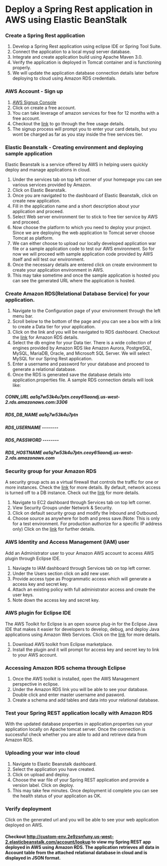 # Deploy a Spring Rest application in AWS using Elastic BeanStalk

### Create a Spring Rest application
1. Develop a Spring Rest application using eclipse IDE or Spring Tool Suite.
2. Connect the application to a local mysql server database.
3. Integrate and create application build using Apache Maven 3.0.
4. Verify the application is deployed in Tomcat container and is functioning properly.
5. We will update the application database connection details later before deploying to cloud using Amazon RDS credentials.

### AWS Account - Sign up
1. [AWS Signup Console](https://aws.amazon.com/console)
2. Click on create a free account. 
3. You can take leverage of amazon services for free for 12 months with a free account.
4. Checkout the [link](https://aws.amazon.com/free/) to go through the free usage details.
5. The signup process will prompt you to enter your card details, but you wont be charged as far as you stay inside the free services tier.

### Elastic Beanstalk - Creating environment and deploying sample application
Elastic Beanstalk is a service offered by AWS in helping users quickly deploy and manage applications in cloud.

1. Under the services tab on top left corner of your homepage you can see various services provided by Amazon.
2. Click on Elastic Beanstalk.
3. Once you are navigated to the dashboard of Elastic Beanstalk, click on create new application.
4. Fill in the application name and a short description about your application and proceed.
5. Select Web server environment tier to stick to free tier service by AWS and proceed.
6. Now choose the platform to which you need to deploy your project. Since we are deploying the web application to Tomcat server choose Tomcat as platform.
7. We can either choose to upload our locally developed application war file or a sample application code to test our AWS environment. So for now we will proceed with sample application code provided by AWS itself and will test our environment.
8. Once the necessary details are entered click on create environment to create your application environment in AWS.
9. This may take sometime and once the sample application is hosted you can see the generated URL where the application is hosted.

### Create Amazon RDS(Relational Database Service) for your application.
1. Navigate to the Configuration page of your environment through the left menu bar.
2. Scroll below to the bottom of the page and you can see a box with a link to create a Data tier for your application.
3. Click on the link and you will be navigated to RDS dashboard. Checkout the [link](https://aws.amazon.com/rds/) for Amazon RDS details.
4. Select the db engine for your Data tier. There is a wide collection of engines provided by Amazon RDS like Amazon Aurora, PostgreSQL, MySQL, MariaDB, Oracle, and Microsoft SQL Server. We will select MySQL for our Spring Rest application.
5. Enter a username and password for your database and proceed to generate a relational database.
6. Once the RDS is generated save the database details into application.properties file.
A sample RDS connection details will look like:

##### CONN_URL    *aa1q7w53k4u7ptn.ceoy61iaondj.us-west-2.rds.amazonaws.com:3306*
##### RDS_DB_NAME *aa1q7w53k4u7ptn*
##### RDS_USERNAME --------
##### RDS_PASSWORD --------
##### RDS_HOSTNAME *aa1q7w53k4u7ptn.ceoy61iaondj.us-west-2.rds.amazonaws.com*

### Security group for your Amazon RDS
A security group acts as a virtual firewall that controls the traffic for one or more instances. Check the [link](http://docs.aws.amazon.com/AWSEC2/latest/UserGuide/using-network-security.html) for more details. By default, network access is turned off to a DB instance. Check out the [link](http://docs.aws.amazon.com/AmazonRDS/latest/UserGuide/Overview.RDSSecurityGroups.html) for more details.

1. Navigate to EC2 dashboard through Services tab on top left corner.
2. View Security Groups under Network & Security.
3. Click on default security group and modify the Inbound and Outbound.
4. Choose source as anywhere for both and press save.(Note: This is only for a test environment. For production authorize for a specific IP address only) Click on the [link](http://docs.aws.amazon.com/AWSEC2/latest/UserGuide/authorizing-access-to-an-instance.html) for further details.

### AWS Identity and Access Management (IAM) user
Add an Administrator user to your Amazon AWS account to access AWS plugin through Eclipse IDE.

1. Naviagte to IAM dashboard through Services tab on top left corner.
2. Under the Users section click on add new user.
3. Provide access type as Programmatic access which will generate a access key and secret key.
4. Attach an existing policy with full administrator access and create the user keys.
5. Note down the access key and secret key.

### AWS plugin for Eclipse IDE
The AWS Toolkit for Eclipse is an open source plug-in for the Eclipse Java IDE that makes it easier for developers to develop, debug, and deploy Java applications using Amazon Web Services. Click on the [link](http://docs.aws.amazon.com/toolkit-for-eclipse/v1/user-guide/) for more details.

1. Download AWS toolkit from Eclipse marketplace.
2. Install the plugin and it will prompt for access key and secret key to link to your AWS account.

### Accessing Amazon RDS schema through Eclipse
1. Once the AWS toolkit is installed, open the AWS Management perspective in eclipse.
2. Under the Amazon RDS link you will be able to see your database. Double click and enter master username and pasword.
3. Create a schema and add tables and data into your relational database.

### Test your Spring REST application locally with Amazon RDS
With the updated database properties in application.properties run your application locally on Apache tomcat server. Once the connection is successful check whether you are able to add and retrieve data from Amazon RDS.

### Uploading your war into cloud
1. Navigate to Elastic Beanstalk dashboard.
2. Select the application you have created.
3. Click on upload and deploy.
4. Choose the war file of your Spring REST application and provide a version label. Click on deploy.
5. This may take few minutes. Once deployment id complete you can see the health status of your application as OK.

### Verify deployment
Click on the generated url and you will be able to see your web application deployed on AWS.

#### Checkout http://custom-env.2e9zsnfuny.us-west-2.elasticbeanstalk.com/account/lookup to view my Spring REST app deployed in AWS using Amazon RDS. The application retrieves all data in Account table from the attached relational database in cloud and is displayed in JSON format.



